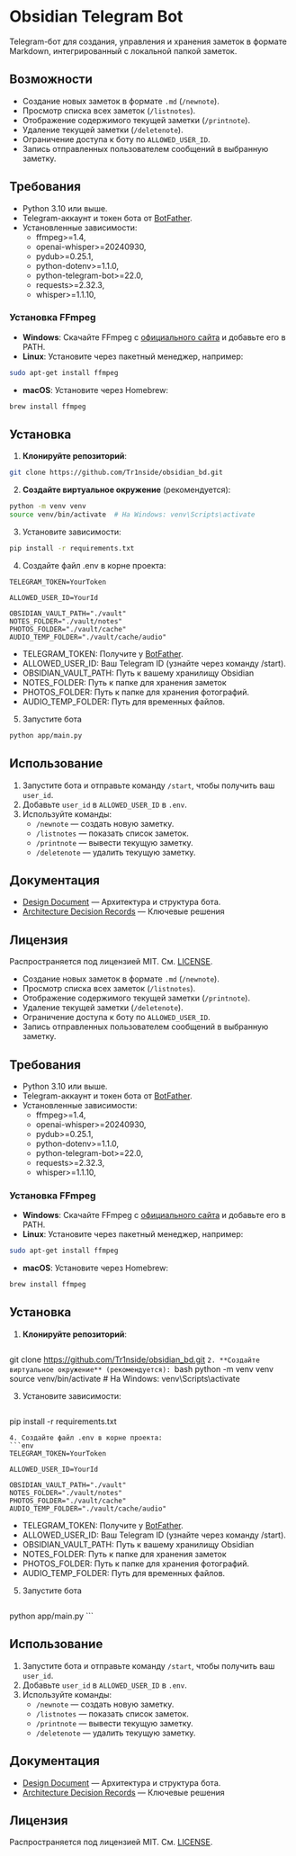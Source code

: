 # Obsidian Telegram Bot
Telegram-бот для создания, управления и хранения заметок в формате Markdown, интегрированный с локальной папкой заметок.

## Возможности

- Создание новых заметок в формате `.md` (`/newnote`).
- Просмотр списка всех заметок (`/listnotes`).
- Отображение содержимого текущей заметки (`/printnote`).
- Удаление текущей заметки (`/deletenote`).
- Ограничение доступа к боту по `ALLOWED_USER_ID`.
- Запись отправленных пользователем сообщений в выбранную заметку.

## Требования

- Python 3.10 или выше.
- Telegram-аккаунт и токен бота от [BotFather](https://t.me/BotFather).
- Установленные зависимости:
	- ffmpeg>=1.4,
	- openai-whisper>=20240930,
	- pydub>=0.25.1,
	- python-dotenv>=1.1.0,
	- python-telegram-bot>=22.0,
	- requests>=2.32.3,
	- whisper>=1.1.10,
### Установка FFmpeg 
- **Windows**: Скачайте FFmpeg с [официального сайта](https://ffmpeg.org/download.html) и добавьте его в PATH.
- **Linux**: Установите через пакетный менеджер, например: 
```bash 
sudo apt-get install ffmpeg
```
- **macOS**: Установите через Homebrew:
```bash
brew install ffmpeg
```
## Установка 
1. **Клонируйте репозиторий**: 
```bash
git clone https://github.com/Tr1nside/obsidian_bd.git
```
2. **Создайте виртуальное окружение** (рекомендуется): 
```bash
python -m venv venv
source venv/bin/activate  # На Windows: venv\Scripts\activate
```
3. Установите зависимости:
```bash
pip install -r requirements.txt
```
4. Создайте файл .env в корне проекта:
```env
TELEGRAM_TOKEN=YourToken

ALLOWED_USER_ID=YourId

OBSIDIAN_VAULT_PATH="./vault"
NOTES_FOLDER="./vault/notes"
PHOTOS_FOLDER="./vault/cache"
AUDIO_TEMP_FOLDER="./vault/cache/audio"

```
- TELEGRAM_TOKEN: Получите у [BotFather](https://t.me/BotFather).
- ALLOWED_USER_ID: Ваш Telegram ID (узнайте через команду /start).
- OBSIDIAN_VAULT_PATH: Путь к вашему хранилищу Obsidian
- NOTES_FOLDER: Путь к папке для хранения заметок 
- PHOTOS_FOLDER: Путь к папке для хранения фотографий.
- AUDIO_TEMP_FOLDER: Путь для временных файлов.

5. Запустите бота
```bash
python app/main.py
```

## Использование 
1. Запустите бота и отправьте команду `/start`, чтобы получить ваш `user_id`. 
2. Добавьте `user_id` в `ALLOWED_USER_ID` в `.env`. 
3. Используйте команды: 
	- `/newnote` — создать новую заметку. 
	- `/listnotes` — показать список заметок. 
	- `/printnote` — вывести текущую заметку. 
	- `/deletenote` — удалить текущую заметку.

## Документация
- [Design Document](https://github.com/Tr1nside/obsidian-telegram-bot/blob/main/docs/design.md) — Архитектура и структура бота.
- [Architecture Decision Records](https://github.com/Tr1nside/obsidian-telegram-bot/blob/main/docs/adr/) — Ключевые решения

## Лицензия

Распространяется под лицензией MIT. См. [LICENSE](https://github.com/Tr1nside/obsidian-telegram-bot/blob/main/LICENSE).

- Создание новых заметок в формате `.md` (`/newnote`).
- Просмотр списка всех заметок (`/listnotes`).
- Отображение содержимого текущей заметки (`/printnote`).
- Удаление текущей заметки (`/deletenote`).
- Ограничение доступа к боту по `ALLOWED_USER_ID`.
- Запись отправленных пользователем сообщений в выбранную заметку.

## Требования

- Python 3.10 или выше.
- Telegram-аккаунт и токен бота от [BotFather](https://t.me/BotFather).
- Установленные зависимости:
	- ffmpeg>=1.4,
	- openai-whisper>=20240930,
	- pydub>=0.25.1,
	- python-dotenv>=1.1.0,
	- python-telegram-bot>=22.0,
	- requests>=2.32.3,
	- whisper>=1.1.10,
### Установка FFmpeg 
- **Windows**: Скачайте FFmpeg с [официального сайта](https://ffmpeg.org/download.html) и добавьте его в PATH.
- **Linux**: Установите через пакетный менеджер, например: 
```bash 
sudo apt-get install ffmpeg
```
- **macOS**: Установите через Homebrew:
```bash
brew install ffmpeg
```
## Установка 
1. **Клонируйте репозиторий**: 
	```bash
git clone https://github.com/Tr1nside/obsidian_bd.git
	```
2. **Создайте виртуальное окружение** (рекомендуется): 
	```bash
python -m venv venv
source venv/bin/activate  # На Windows: venv\Scripts\activate

3. Установите зависимости:
	```bash
pip install -r requirements.txt
```
4. Создайте файл .env в корне проекта:
```env
TELEGRAM_TOKEN=YourToken

ALLOWED_USER_ID=YourId

OBSIDIAN_VAULT_PATH="./vault"
NOTES_FOLDER="./vault/notes"
PHOTOS_FOLDER="./vault/cache"
AUDIO_TEMP_FOLDER="./vault/cache/audio"

```
- TELEGRAM_TOKEN: Получите у [BotFather](https://t.me/BotFather).
- ALLOWED_USER_ID: Ваш Telegram ID (узнайте через команду /start).
- OBSIDIAN_VAULT_PATH: Путь к вашему хранилищу Obsidian
- NOTES_FOLDER: Путь к папке для хранения заметок 
- PHOTOS_FOLDER: Путь к папке для хранения фотографий.
- AUDIO_TEMP_FOLDER: Путь для временных файлов.

5. Запустите бота
	```bash
python app/main.py
	```

## Использование 
1. Запустите бота и отправьте команду `/start`, чтобы получить ваш `user_id`. 
2. Добавьте `user_id` в `ALLOWED_USER_ID` в `.env`. 
3. Используйте команды: 
	- `/newnote` — создать новую заметку. 
	- `/listnotes` — показать список заметок. 
	- `/printnote` — вывести текущую заметку. 
	- `/deletenote` — удалить текущую заметку.

## Документация
- [Design Document](https://github.com/Tr1nside/obsidian-telegram-bot/blob/main/docs/design.md) — Архитектура и структура бота.
- [Architecture Decision Records](https://github.com/Tr1nside/obsidian-telegram-bot/blob/main/docs/adr/) — Ключевые решения

## Лицензия

Распространяется под лицензией MIT. См. [LICENSE](https://github.com/Tr1nside/obsidian-telegram-bot/blob/main/LICENSE).
